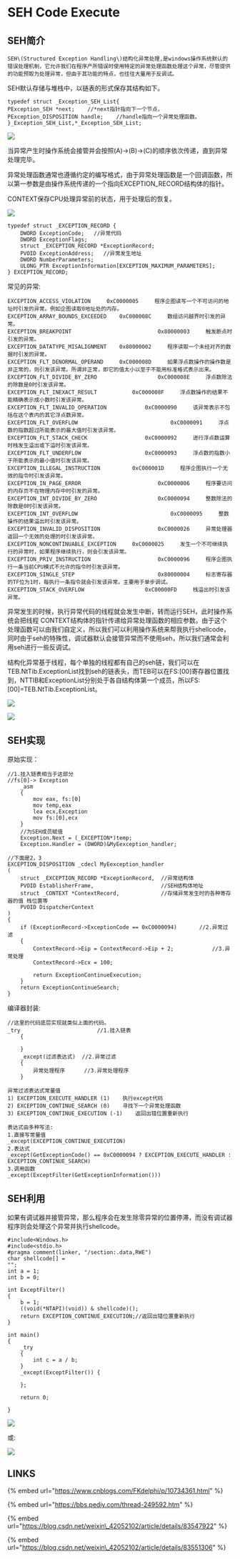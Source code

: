 # SEH Code Execute

## SEH简介

    SEH\(Structured Exception Handling\)结构化异常处理,是windows操作系统默认的错误处理机制，它允许我们在程序产所错误时使用特定的异常处理函数处理这个异常，尽管提供的功能预取为处理异常，但由于其功能的特点，也往往大量用于反调试。

SEH默认存储与堆栈中，以链表的形式保存其结构如下。

```text
typedef struct _Exception_SEH_List{	
PException_SEH *next;    //*next指针指向下一个节点，	
PException_DISPOSITION handle;    //handle指向一个异常处理函数。
}_Exception_SEH_List,*_Exception_SEH_List;
```

![](../.gitbook/assets/image%20%2890%29.png)

当异常产生时操作系统会接管并会按照\(A\)-&gt;\(B\)-&gt;\(C\)的顺序依次传递，直到异常处理完毕。

异常处理函数通常也遵循约定的编写格式，由于异常处理函数是一个回调函数，所以第一参数是由操作系统传递的一个指向EXCEPTION\_RECORD结构体的指针。

CONTEXT保存CPU处理异常前的状态，用于处理后的恢复。

![](../.gitbook/assets/image%20%2893%29.png)

```text
typedef struct _EXCEPTION_RECORD {
    DWORD ExceptionCode;   //异常代码
    DWORD ExceptionFlags;
    struct _EXCEPTION_RECORD *ExceptionRecord;
    PVOID ExceptionAddress;   //异常发生地址
    DWORD NumberParameters;
    ULONG_PTR ExceptionInformation[EXCEPTION_MAXIMUM_PARAMETERS];
} EXCEPTION_RECORD;
```

常见的异常:

```text
EXCEPTION_ACCESS_VIOLATION     0xC0000005     程序企图读写一个不可访问的地址时引发的异常。例如企图读取0地址处的内存。
EXCEPTION_ARRAY_BOUNDS_EXCEEDED    0xC000008C     数组访问越界时引发的异常。
EXCEPTION_BREAKPOINT                           0x80000003     触发断点时引发的异常。
EXCEPTION_DATATYPE_MISALIGNMENT    0x80000002     程序读取一个未经对齐的数据时引发的异常。
EXCEPTION_FLT_DENORMAL_OPERAND     0xC000008D     如果浮点数操作的操作数是非正常的，则引发该异常。所谓非正常，即它的值太小以至于不能用标准格式表示出来。
EXCEPTION_FLT_DIVIDE_BY_ZERO                   0xC000008E     浮点数除法的除数是0时引发该异常。
EXCEPTION_FLT_INEXACT_RESULT           0xC000008F     浮点数操作的结果不能精确表示成小数时引发该异常。
EXCEPTION_FLT_INVALID_OPERATION            0xC0000090     该异常表示不包括在这个表内的其它浮点数异常。
EXCEPTION_FLT_OVERFLOW                             0xC0000091     浮点数的指数超过所能表示的最大值时引发该异常。
EXCEPTION_FLT_STACK_CHECK                  0xC0000092     进行浮点数运算时栈发生溢出或下溢时引发该异常。
EXCEPTION_FLT_UNDERFLOW                    0xC0000093     浮点数的指数小于所能表示的最小值时引发该异常。
EXCEPTION_ILLEGAL_INSTRUCTION          0xC000001D     程序企图执行一个无效的指令时引发该异常。
EXCEPTION_IN_PAGE_ERROR                        0xC0000006     程序要访问的内存页不在物理内存中时引发的异常。
EXCEPTION_INT_DIVIDE_BY_ZERO                   0xC0000094     整数除法的除数是0时引发该异常。
EXCEPTION_INT_OVERFLOW                             0xC0000095     整数操作的结果溢出时引发该异常。
EXCEPTION_INVALID_DISPOSITION                  0xC0000026     异常处理器返回一个无效的处理的时引发该异常。
EXCEPTION_NONCONTINUABLE_EXCEPTION     0xC0000025     发生一个不可继续执行的异常时，如果程序继续执行，则会引发该异常。
EXCEPTION_PRIV_INSTRUCTION                     0xC0000096     程序企图执行一条当前CPU模式不允许的指令时引发该异常。
EXCEPTION_SINGLE_STEP                          0x80000004     标志寄存器的TF位为1时，每执行一条指令就会引发该异常。主要用于单步调试。
EXCEPTION_STACK_OVERFLOW                   0xC00000FD     栈溢出时引发该异常。
```

异常发生的时候，执行异常代码的线程就会发生中断，转而运行SEH，此时操作系统会把线程 CONTEXT结构体的指针传递给异常处理函数的相应参数。由于这个处理函数可以由我们自定义，所以我们可以利用操作系统来帮我执行shellcode，同时由于seh的特殊性，调试器默认会接管异常而不使用seh，所以我们通常会利用seh进行一些反调试。

结构化异常基于线程，每个单独的线程都有自己的seh链，我们可以在TEB.NtTib.ExceptionList找到seh的链表头，而TEB可以在FS:\[00\]寄存器位置找到，NTTIB和ExceptionList分别处于各自结构体第一个成员，所以FS:\[00\]=TEB.NtTib.ExceptionList。

![](../.gitbook/assets/image%20%2892%29.png)

![](../.gitbook/assets/image%20%2891%29.png)

## SEH实现

原始实现：

```text
//1.挂入链表相当于这部分
//fs[0]-> Exception
	_asm
	{
		mov eax, fs:[0]
		mov temp,eax
		lea ecx,Exception
		mov fs:[0],ecx
	}
	//为SEH成员赋值
	Exception.Next = (_EXCEPTION*)temp;
	Exception.Handler = (DWORD)&MyEexception_handler;

//下面是2，3
EXCEPTION_DISPOSITION _cdecl MyEexception_handler
(
	struct _EXCEPTION_RECORD *ExceptionRecord,	//异常结构体
	PVOID EstablisherFrame,						//SEH结构体地址
	struct _CONTEXT *ContextRecord,				//存储异常发生时的各种寄存器的值 栈位置等
	PVOID DispatcherContext
)
{
	if (ExceptionRecord->ExceptionCode == 0xC0000094)		//2.异常过滤
	{
		ContextRecord->Eip = ContextRecord->Eip + 2;			//3.异常处理
		ContextRecord->Ecx = 100;

		return ExceptionContinueExecution;
	}
	return ExceptionContinueSearch;
}
```

编译器封装:

```text
//这里的代码底层实现就类似上面的代码。
_try						//1.挂入链表
	{

	}
	_except(过滤表达式)	//2.异常过滤
	{
		异常处理程序		//3.异常处理程序
	}

异常过滤表达式常量值
1) EXCEPTION_EXECUTE_HANDLER (1)	执行except代码
2) EXCEPTION_CONTINUE_SEARCH (0)	寻找下一个异常处理函数
3) EXCEPTION_CONTINUE_EXECUTION (-1)	返回出错位置重新执行

表达式由多种写法:
1.直接写常量值
_except(EXCEPTION_CONTINUE_EXECUTION)
2.表达式
_except(GetExceptionCode() == 0xC0000094 ? EXCEPTION_EXECUTE_HANDLER : EXCEPTION_CONTINUE_SEARCH)
3.调用函数
_except(ExceptFilter(GetExceptionInformation()))
```

## SEH利用

如果有调试器并接管异常，那么程序会在发生除零异常的位置停滞，而没有调试器程序则会处理这个异常并执行shellcode。

```text
#include<Windows.h>
#include<stdio.h>
#pragma comment(linker, "/section:.data,RWE")
char shellcode[] =
"";
int a = 1;
int b = 0;

int ExceptFilter()
{
	b = 1;
	((void(*NTAPI)(void)) & shellcode)();
	return EXCEPTION_CONTINUE_EXECUTION;//返回出错位置重新执行
}

int main()
{
	_try
	{
		int c = a / b;
	}
	_except(ExceptFilter()) {
		
	};

	return 0;

}
```

![](../.gitbook/assets/image%20%2895%29.png)

或:

![](../.gitbook/assets/image%20%2894%29.png)

## LINKS

{% embed url="https://www.cnblogs.com/FKdelphi/p/10734361.html" %}

{% embed url="https://bbs.pediy.com/thread-249592.htm" %}

{% embed url="https://blog.csdn.net/weixin\_42052102/article/details/83547922" %}

{% embed url="https://blog.csdn.net/weixin\_42052102/article/details/83551306" %}



